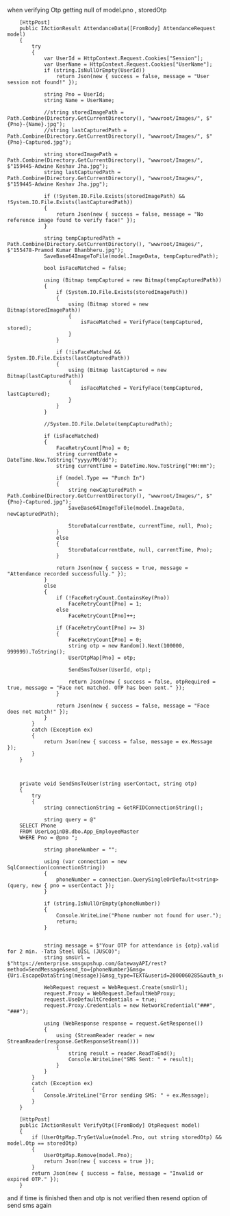 when verifying Otp getting null of model.pno , storedOtp

        [HttpPost]
        public IActionResult AttendanceData([FromBody] AttendanceRequest model)
        {
            try
            {
                var UserId = HttpContext.Request.Cookies["Session"];
                var UserName = HttpContext.Request.Cookies["UserName"];
                if (string.IsNullOrEmpty(UserId))
                    return Json(new { success = false, message = "User session not found!" });

                string Pno = UserId;
                string Name = UserName;

                //string storedImagePath = Path.Combine(Directory.GetCurrentDirectory(), "wwwroot/Images/", $"{Pno}-{Name}.jpg");
                //string lastCapturedPath = Path.Combine(Directory.GetCurrentDirectory(), "wwwroot/Images/", $"{Pno}-Captured.jpg");

                string storedImagePath = Path.Combine(Directory.GetCurrentDirectory(), "wwwroot/Images/", $"159445-Adwine Keshav Jha.jpg");
                string lastCapturedPath = Path.Combine(Directory.GetCurrentDirectory(), "wwwroot/Images/", $"159445-Adwine Keshav Jha.jpg");

                if (!System.IO.File.Exists(storedImagePath) && !System.IO.File.Exists(lastCapturedPath))
                {
                    return Json(new { success = false, message = "No reference image found to verify face!" });
                }

                string tempCapturedPath = Path.Combine(Directory.GetCurrentDirectory(), "wwwroot/Images/", $"155478-Pramod Kumar Bhanbheru.jpg");
                SaveBase64ImageToFile(model.ImageData, tempCapturedPath);

                bool isFaceMatched = false;

                using (Bitmap tempCaptured = new Bitmap(tempCapturedPath))
                {
                    if (System.IO.File.Exists(storedImagePath))
                    {
                        using (Bitmap stored = new Bitmap(storedImagePath))
                        {
                            isFaceMatched = VerifyFace(tempCaptured, stored);
                        }
                    }

                    if (!isFaceMatched && System.IO.File.Exists(lastCapturedPath))
                    {
                        using (Bitmap lastCaptured = new Bitmap(lastCapturedPath))
                        {
                            isFaceMatched = VerifyFace(tempCaptured, lastCaptured);
                        }
                    }
                }

                //System.IO.File.Delete(tempCapturedPath);

                if (isFaceMatched)
                {
                    FaceRetryCount[Pno] = 0; 
                    string currentDate = DateTime.Now.ToString("yyyy/MM/dd");
                    string currentTime = DateTime.Now.ToString("HH:mm");

                    if (model.Type == "Punch In")
                    {
                        string newCapturedPath = Path.Combine(Directory.GetCurrentDirectory(), "wwwroot/Images/", $"{Pno}-Captured.jpg");
                        SaveBase64ImageToFile(model.ImageData, newCapturedPath);

                        StoreData(currentDate, currentTime, null, Pno);
                    }
                    else
                    {
                        StoreData(currentDate, null, currentTime, Pno);
                    }

                    return Json(new { success = true, message = "Attendance recorded successfully." });
                }
                else
                {
                    if (!FaceRetryCount.ContainsKey(Pno))
                        FaceRetryCount[Pno] = 1;
                    else
                        FaceRetryCount[Pno]++;

                    if (FaceRetryCount[Pno] >= 3)
                    {
                        FaceRetryCount[Pno] = 0;
                        string otp = new Random().Next(100000, 999999).ToString();
                        UserOtpMap[Pno] = otp;

                        SendSmsToUser(UserId, otp); 

                        return Json(new { success = false, otpRequired = true, message = "Face not matched. OTP has been sent." });
                    }

                    return Json(new { success = false, message = "Face does not match!" });
                }
            }
            catch (Exception ex)
            {
                return Json(new { success = false, message = ex.Message });
            }
        }

       

        private void SendSmsToUser(string userContact, string otp)
        {
            try
            {
                string connectionString = GetRFIDConnectionString();

                string query = @"
        SELECT Phone
        FROM UserLoginDB.dbo.App_EmployeeMaster
        WHERE Pno = @pno ";

                string phoneNumber = "";

                using (var connection = new SqlConnection(connectionString))
                {
                    phoneNumber = connection.QuerySingleOrDefault<string>(query, new { pno = userContact });
                }

                if (string.IsNullOrEmpty(phoneNumber))
                {
                    Console.WriteLine("Phone number not found for user.");
                    return;
                }


                string message = $"Your OTP for attendance is {otp}.valid for 2 min. -Tata Steel UISL (JUSCO)";
                string smsUrl = $"https://enterprise.smsgupshup.com/GatewayAPI/rest?method=SendMessage&send_to={phoneNumber}&msg={Uri.EscapeDataString(message)}&msg_type=TEXT&userid=2000060285&auth_scheme=plain&password=jusco&v=1.1&format=text";

                WebRequest request = WebRequest.Create(smsUrl);
                request.Proxy = WebRequest.DefaultWebProxy;
                request.UseDefaultCredentials = true;
                request.Proxy.Credentials = new NetworkCredential("###", "###");

                using (WebResponse response = request.GetResponse())
                {
                    using (StreamReader reader = new StreamReader(response.GetResponseStream()))
                    {
                        string result = reader.ReadToEnd();
                        Console.WriteLine("SMS Sent: " + result);
                    }
                }
            }
            catch (Exception ex)
            {
                Console.WriteLine("Error sending SMS: " + ex.Message);
            }
        }

        [HttpPost]
        public IActionResult VerifyOtp([FromBody] OtpRequest model)
        {
            if (UserOtpMap.TryGetValue(model.Pno, out string storedOtp) && model.Otp == storedOtp)
            {
                UserOtpMap.Remove(model.Pno);
                return Json(new { success = true });
            }
            return Json(new { success = false, message = "Invalid or expired OTP." });
        }
<script>
    const video = document.getElementById("video");
    const canvas = document.getElementById("canvas");
    const EntryTypeInput = document.getElementById("EntryType");
    const successSound = document.getElementById("successSound");
    const errorSound = document.getElementById("errorSound");

    navigator.mediaDevices.getUserMedia({ video: { facingMode: "user" } })
        .then(function (stream) {
            let video = document.getElementById("video");
            video.srcObject = stream;
            video.play();
        })
        .catch(function (error) {
            console.error("Error accessing camera: ", error);
        });

 
    function captureImageAndSubmit(entryType) {
        EntryTypeInput.value = entryType;

        const context = canvas.getContext("2d");
        canvas.width = video.videoWidth;
        canvas.height = video.videoHeight;
        context.drawImage(video, 0, 0, canvas.width, canvas.height);

        const imageData = canvas.toDataURL("image/jpeg"); // Save as JPG

        
        Swal.fire({
            title: "Verifying Face...",
            allowOutsideClick: false,
            showConfirmButton: false,
            didOpen: () => {
                Swal.showLoading();
            }
        });

       
       

        fetch("/Geo/AttendanceData", {
            method: "POST",
            headers: {
                "Content-Type": "application/json"
            },
            body: JSON.stringify({
                Type: entryType,
                ImageData: imageData
            })
        })
            .then(response => response.json())
            .then(data => {
                Swal.close(); // Close loading

                if (data.success) {
                    var now = new Date();
                    var formattedDateTime = now.toLocaleString();
                    successSound.play();
                    triggerHapticFeedback("success");

                    Swal.fire({
                        title: "Face Matched!",
                        text: "Attendance Recorded.\nDate & Time: " + formattedDateTime,
                        icon: "success",
                        timer: 3000,
                        showConfirmButton: false
                    }).then(() => {
                        location.reload();
                    });

                } else if (data.otpRequired) {
                    errorSound.play();
                    triggerHapticFeedback("error");

                    disablePunchButtons();
                    startOTPTimer();

                    const otpModal = new bootstrap.Modal(document.getElementById('otpModal'));
                    otpModal.show();
                } else {
                    errorSound.play();
                    triggerHapticFeedback("error");
                    var now = new Date();
                    var formattedDateTime = now.toLocaleString();

                    Swal.fire({
                        title: "Face Not Recognized.",
                        text: "Click the button again to retry.\nDate & Time: " + formattedDateTime,
                        icon: "error",
                        confirmButtonText: "Retry"
                    });
                }
            })

            .catch(error => {
                console.error("Error:", error);
                triggerHapticFeedback("error");

                Swal.fire({
                    title: "Error!",
                    text: "An error occurred while processing your request.",
                    icon: "error"
                });
            });
            
    }

    function triggerHapticFeedback(type) {
        if ("vibrate" in navigator) {
            if (type === "success") {
                navigator.vibrate(100); 
            } else if (type === "error") {
                navigator.vibrate([200, 100, 200]); 
            }
        }
    }


    function disablePunchButtons() {
        document.getElementById("PunchIn")?.setAttribute("disabled", true);
        document.getElementById("PunchOut")?.setAttribute("disabled", true);
    }

    function enablePunchButtons() {
        document.getElementById("PunchIn")?.removeAttribute("disabled");
        document.getElementById("PunchOut")?.removeAttribute("disabled");
    }

    let otpInterval;
    function startOTPTimer() {
        let timeLeft = 120;
        const timerLabel = document.getElementById("timer");

        otpInterval = setInterval(() => {
            let mins = Math.floor(timeLeft / 60);
            let secs = timeLeft % 60;
            timerLabel.innerText = `OTP expires in ${mins}:${secs.toString().padStart(2, '0')}`;
            timeLeft--;

            if (timeLeft < 0) {
                clearInterval(otpInterval);
                timerLabel.innerText = "OTP expired. Please try again.";
                disablePunchButtons();
            }
        }, 1000);
    }

    function submitOtp() {
        const otp = document.getElementById("otpInput").value;

        fetch("/Geo/VerifyOtp", {
            method: "POST",
            headers: {
                "Content-Type": "application/json"
            },
            body: JSON.stringify({ otp })
        })
            .then(res => res.json())
            .then(result => {
                if (result.success) {
                    Swal.fire({
                        title: "OTP Verified!",
                        icon: "success",
                        timer: 2000,
                        showConfirmButton: false
                    });

                    const modal = bootstrap.Modal.getInstance(document.getElementById('otpModal'));
                    modal.hide();
                    clearOtpModal();
                    enablePunchButtons();
                } else {
                    Swal.fire({
                        icon: "error",
                        title: "Invalid OTP",
                        text: result.message || "Please try again."
                    });
                }
            });
    }

    function clearOtpModal() {
        document.getElementById("otpInput").value = "";
        document.getElementById("timer").innerText = "";
        clearInterval(otpInterval);
    }
</script>

and if time is finished then and otp is not verified then resend option of send sms again 
